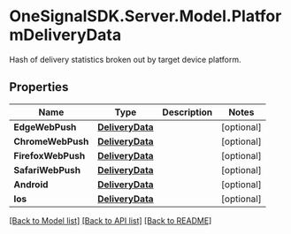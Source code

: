 # OneSignalSDK.Server.Model.PlatformDeliveryData
Hash of delivery statistics broken out by target device platform.

## Properties

Name | Type | Description | Notes
------------ | ------------- | ------------- | -------------
**EdgeWebPush** | [**DeliveryData**](DeliveryData.md) |  | [optional] 
**ChromeWebPush** | [**DeliveryData**](DeliveryData.md) |  | [optional] 
**FirefoxWebPush** | [**DeliveryData**](DeliveryData.md) |  | [optional] 
**SafariWebPush** | [**DeliveryData**](DeliveryData.md) |  | [optional] 
**Android** | [**DeliveryData**](DeliveryData.md) |  | [optional] 
**Ios** | [**DeliveryData**](DeliveryData.md) |  | [optional] 

[[Back to Model list]](../README.md#documentation-for-models) [[Back to API list]](../README.md#documentation-for-api-endpoints) [[Back to README]](../README.md)

